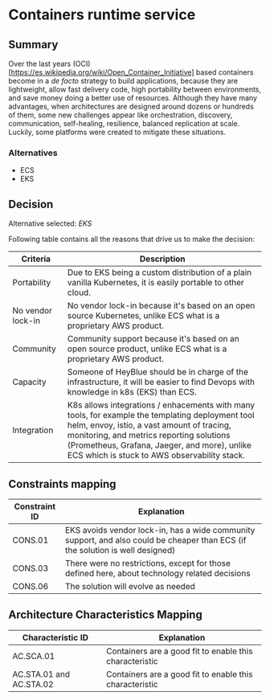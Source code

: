 # Containers runtime service

## Summary

Over the last years (OCI)[https://es.wikipedia.org/wiki/Open_Container_Initiative] based containers become in a _de facto_ strategy to build applications, because they are lightweight, allow fast delivery code, high portability between environments, and save money doing a better use of resources. Although they have many advantages, when architectures are designed around dozens or hundreds of them, some new challenges appear like orchestration, discovery, communication, self-healing, resilience, balanced replication at scale. Luckily, some platforms were created to mitigate these situations.

### Alternatives

- ECS
- EKS

## Decision 

Alternative selected: *EKS*


Following table contains all the reasons that drive us to make the decision:

| Criteria                 | Description                                                    
| --------------------     | ----------------------------------------------------------------------------------------------------- | 
| Portability              | Due to EKS being a custom distribution of a plain vanilla Kubernetes, it is easily portable to other cloud.				   						   |
| No vendor lock-in         | No vendor lock-in because it's based on an open source Kubernetes, unlike ECS what is a proprietary AWS product. | 
| Community 			   | Community support because it's based on an open source product, unlike ECS what is a proprietary AWS product. |
| Capacity                 | Someone of HeyBlue should be in charge of the infrastructure, it will be easier to find Devops with knowledge in k8s (EKS) than ECS. |
| Integration              | K8s allows integrations / enhacements with many tools, for example the templating deployment tool helm, envoy, istio, a vast amount of tracing, monitoring, and metrics reporting solutions (Prometheus, Grafana, Jaeger, and more), unlike ECS which is stuck to AWS observability stack. |

## Constraints mapping

| Constraint ID | Explanation |
| ------------- | ----------- |
| CONS.01 | EKS avoids vendor lock-in, has a wide community support, and also could be cheaper than ECS (if the solution is well designed) |
| CONS.03 | There were no restrictions, except for those defined here, about technology related decisions |
| CONS.06 | The solution will evolve as needed |

## Architecture Characteristics Mapping

| Characteristic ID | Explanation |
| ------------- | ----------- |
| AC.SCA.01 | Containers are a good fit to enable this characteristic |
| AC.STA.01 and AC.STA.02 | Containers are a good fit to enable this characteristic |
